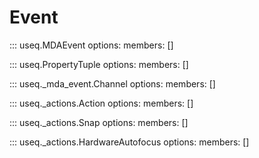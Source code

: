 # Event

::: useq.MDAEvent
    options:
        members: []

::: useq.PropertyTuple
    options:
        members: []

::: useq._mda_event.Channel
    options:
        members: []

::: useq._actions.Action
    options:
        members: []

::: useq._actions.Snap
    options:
        members: []

::: useq._actions.HardwareAutofocus
    options:
        members: []
